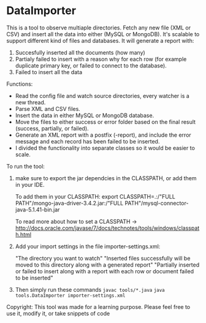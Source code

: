 # DataImporter



This is a tool to observe multiaple directories. Fetch any new file (XML or CSV) and insert all the data into either (MySQL or MongoDB). It's scalable to support different kind of files and databases. It will generate a report with:

1) Succesfully inserted all the documents (how many)
2) Partialy failed to insert with a reason why for each row (for example duplicate primary key, or failed to connect to the database).
3) Failed to insert all the data


Functions:

* Read the config file and watch source directories, every watcher is a new thread.
* Parse XML and CSV files.
* Insert the data in either MySQL or MongoDB database.
* Move the files to either success or error folder based on the final result (success, partially, or failed).
* Generate an XML report with a postfix (-report), and include the error message and each record has been failed to be inserted.
* I divided the functionality into separate classes so it would be easier to scale.


To run the tool:

1) make sure to export the jar dependcies in the CLASSPATH, or add them in your IDE.

    To add them in your CLASSPATH:
      export CLASSPATH=.:/"FULL PATH"/mongo-java-driver-3.4.2.jar:/"FULL PATH"/mysql-connector-java-5.1.41-bin.jar
      
      To read more about how to set a CLASSPATH -> http://docs.oracle.com/javase/7/docs/technotes/tools/windows/classpath.html
      
2) Add your import settings in the file importer-settings.xml:
      
      <import-setting>
		<source-path>"The directory you want to watch"</source-path>
		<success-path>"Inserted files successfully will be moved to this directory along with a generated report"</success-path>
		<error-path>"Partially inserted or failed to insert along with a report with each row or document failed to be inserted"</error-path>
</import-setting>

3) Then simply run these commands
      `javac tools/*.java`
      `java tools.DataImporter importer-settings.xml`
      

Copyright:
    This tool was made for a learning purpose. Please feel free to use it, modify it, or take snippets of code
